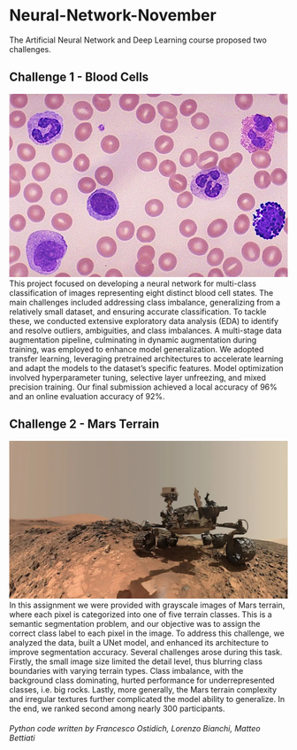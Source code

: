 # Neural-Network-November
The Artificial Neural Network and Deep Learning course proposed two challenges.

## Challenge 1 - Blood Cells
![Blood cell sample](images/blood-cell.jpg)
This project focused on developing a neural network for multi-class classification of images representing eight distinct blood cell states. 
The main challenges included addressing class imbalance, generalizing from a relatively small dataset, and ensuring accurate classification. 
To tackle these, we conducted extensive exploratory data analysis (EDA) to identify and resolve outliers, ambiguities, and class imbalances. 
A multi-stage data augmentation pipeline, culminating in dynamic augmentation during training, was employed to enhance model generalization.
We adopted transfer learning, leveraging pretrained architectures to accelerate learning and adapt the models to the dataset’s specific features.
Model optimization involved hyperparameter tuning, selective layer unfreezing, and mixed precision training. 
Our final submission achieved a local accuracy of 96% and an online evaluation accuracy of 92%.

## Challenge 2 - Mars Terrain
![Mars terrain sample](images/mars-terrain.jpg)
In this assignment we were provided with grayscale images of Mars terrain, where each pixel is categorized into one of five terrain classes. 
This is a semantic segmentation problem, and our objective was to assign the correct class label to each pixel in the image. 
To address this challenge, we analyzed the data, built a UNet model, and enhanced its architecture to improve segmentation accuracy.
Several challenges arose during this task. 
Firstly, the small image size limited the detail level, thus blurring class boundaries with varying terrain types.
Class imbalance, with the background class dominating, hurted performance for underrepresented classes, i.e. big rocks. 
Lastly, more generally, the Mars terrain complexity and irregular textures further complicated the model ability to generalize.
In the end, we ranked second among nearly 300 participants.

###### Python code written by Francesco Ostidich, Lorenzo Bianchi, Matteo Bettiati
